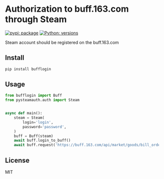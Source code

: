 # Authorization to buff.163.com through Steam

[![pypi: package](https://img.shields.io/badge/pypi-0.0.4-blue)](https://pypi.org/project/bufflogin/)
[![Python: versions](
https://img.shields.io/badge/python-3.7%20%7C%203.8%20%7C%203.9%20%7C%203.10-blue)]()

Steam account should be registered on the buff.163.com

## Install

```bash
pip install bufflogin
```

## Usage

```python
from bufflogin import Buff
from pysteamauth.auth import Steam


async def main():
    steam = Steam(
        login='login',
        password='password',
    )
    buff = Buff(steam)
    await buff.login_to_buff()
    await buff.request('https://buff.163.com/api/market/goods/bill_order?game=csgo&goods_id=200')
```

## License

MIT